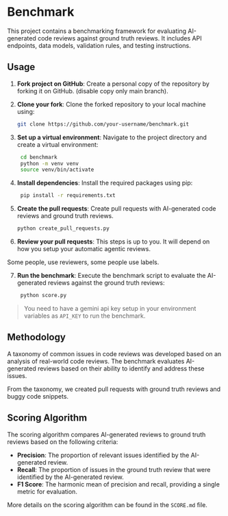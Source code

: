 # Benchmark

This project contains a benchmarking framework for evaluating AI-generated code reviews against ground truth reviews. It includes API endpoints, data models, validation rules, and testing instructions.

## Usage

1. **Fork project on GitHub**: Create a personal copy of the repository by forking it on GitHub. (disable copy only main branch).

2. **Clone your fork**: Clone the forked repository to your local machine using:
   ```bash
   git clone https://github.com/your-username/benchmark.git
   ```

3. **Set up a virtual environment**: Navigate to the project directory and create a virtual environment:
   ```bash
    cd benchmark
    python -m venv venv
    source venv/bin/activate
   ``` 

4. **Install dependencies**: Install the required packages using pip:
   ```bash
    pip install -r requirements.txt
    ```

5. **Create the pull requests**: Create pull requests with AI-generated code reviews and ground truth reviews.
   ```bash
   python create_pull_requests.py
   ```

6. **Review your pull requests**: This steps is up to you. It will depend on how you setup your automatic agentic reviews. 

Some people, use reviewers, some people use labels.

7. **Run the benchmark**: Execute the benchmark script to evaluate the AI-generated reviews against the ground truth reviews:
   ```bash
    python score.py
   ```

> You need to have a gemini api key setup in your environment variables as `API_KEY` to run the benchmark.

## Methodology

A taxonomy of common issues in code reviews was developed based on an analysis of real-world code reviews. The benchmark evaluates AI-generated reviews based on their ability to identify and address these issues.

From the taxonomy, we created pull requests with ground truth reviews and buggy code snippets.


## Scoring Algorithm

The scoring algorithm compares AI-generated reviews to ground truth reviews based on the following criteria:
- **Precision**: The proportion of relevant issues identified by the AI-generated review.
- **Recall**: The proportion of issues in the ground truth review that were identified by the AI-generated review.
- **F1 Score**: The harmonic mean of precision and recall, providing a single metric for evaluation.

More details on the scoring algorithm can be found in the `SCORE.md` file.